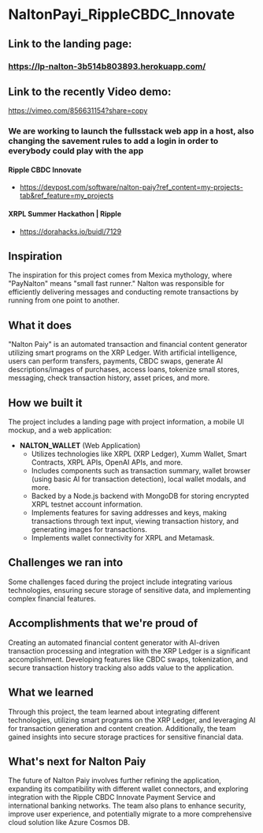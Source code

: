 # NaltonPayi_RippleCBDC_Innovate

## Link to the landing page:
### https://lp-nalton-3b514b803893.herokuapp.com/

## Link to the recently Video demo:
https://vimeo.com/856631154?share=copy

### We are working to launch the fullsstack web app in a host, also changing the savement rules to add a login in order to everybody could play with the app
#### Ripple CBDC Innovate
- https://devpost.com/software/nalton-paiy?ref_content=my-projects-tab&ref_feature=my_projects
#### XRPL Summer Hackathon | Ripple
- https://dorahacks.io/buidl/7129



## Inspiration

The inspiration for this project comes from Mexica mythology, where "PayNalton" means "small fast runner." Nalton was responsible for efficiently delivering messages and conducting remote transactions by running from one point to another.

## What it does

"Nalton Paiy" is an automated transaction and financial content generator utilizing smart programs on the XRP Ledger. With artificial intelligence, users can perform transfers, payments, CBDC swaps, generate AI descriptions/images of purchases, access loans, tokenize small stores, messaging, check transaction history, asset prices, and more.

## How we built it

The project includes a landing page with project information, a mobile UI mockup, and a web application:

- **NALTON_WALLET** (Web Application)
  - Utilizes technologies like XRPL (XRP Ledger), Xumm Wallet, Smart Contracts, XRPL APIs, OpenAI APIs, and more.
  - Includes components such as transaction summary, wallet browser (using basic AI for transaction detection), local wallet modals, and more.
  - Backed by a Node.js backend with MongoDB for storing encrypted XRPL testnet account information.
  - Implements features for saving addresses and keys, making transactions through text input, viewing transaction history, and generating images for transactions.
  - Implements wallet connectivity for XRPL and Metamask.

## Challenges we ran into

Some challenges faced during the project include integrating various technologies, ensuring secure storage of sensitive data, and implementing complex financial features.

## Accomplishments that we're proud of

Creating an automated financial content generator with AI-driven transaction processing and integration with the XRP Ledger is a significant accomplishment. Developing features like CBDC swaps, tokenization, and secure transaction history tracking also adds value to the application.

## What we learned

Through this project, the team learned about integrating different technologies, utilizing smart programs on the XRP Ledger, and leveraging AI for transaction generation and content creation. Additionally, the team gained insights into secure storage practices for sensitive financial data.

## What's next for Nalton Paiy

The future of Nalton Paiy involves further refining the application, expanding its compatibility with different wallet connectors, and exploring integration with the Ripple CBDC Innovate Payment Service and international banking networks. The team also plans to enhance security, improve user experience, and potentially migrate to a more comprehensive cloud solution like Azure Cosmos DB.

